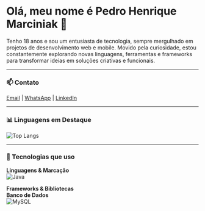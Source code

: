 # Olá, meu nome é Pedro Henrique Marciniak 👋

Tenho 18 anos e sou um entusiasta de tecnologia, sempre mergulhado em projetos de desenvolvimento web e mobile. Movido pela curiosidade, estou constantemente explorando novas linguagens, ferramentas e frameworks para transformar ideias em soluções criativas e funcionais.

---

### 📫 Contato  
[Email](mailto:marciniakpedrohenrique@gmail.com) | [WhatsApp](https://wa.me/47984558107) | [LinkedIn](https://www.linkedin.com/in/pedro-henrique-marciniak-011b5a2bb/)

---

### 📊 Linguagens em Destaque  
![Top Langs](https://github-readme-stats.vercel.app/api/top-langs/?username=pedraomk&layout=compact&theme=tokyonight)

---

### 🚀 Tecnologias que uso  

**Linguagens & Marcação**  
![Java](https://img.shields.io/badge/Java-red?style=flat&logo=java)  

**Frameworks & Bibliotecas**  
**Banco de Dados**  
![MySQL](https://img.shields.io/badge/MySQL-005C84?style=flat&logo=mysql&logoColor=white)  

